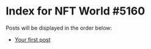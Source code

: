 # Index for NFT World #5160
Posts will be displayed in the order below:

- [Your first post](./001-first.md)

